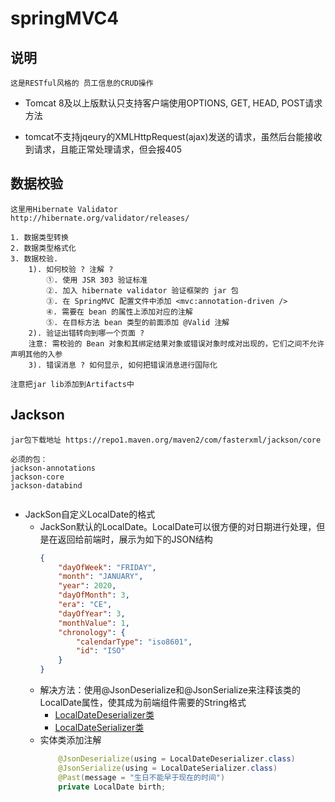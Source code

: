 springMVC4
==

## 说明
```text
这是RESTful风格的 员工信息的CRUD操作
```



* Tomcat 8及以上版默认只支持客户端使用OPTIONS, GET, HEAD, POST请求方法

* tomcat不支持jqeury的XMLHttpRequest(ajax)发送的请求，虽然后台能接收到请求，且能正常处理请求，但会报405

## 数据校验
```text
这里用Hibernate Validator
http://hibernate.org/validator/releases/

1. 数据类型转换
2. 数据类型格式化
3. 数据校验. 
    1). 如何校验 ? 注解 ?
        ①. 使用 JSR 303 验证标准
        ②. 加入 hibernate validator 验证框架的 jar 包
        ③. 在 SpringMVC 配置文件中添加 <mvc:annotation-driven />
        ④. 需要在 bean 的属性上添加对应的注解
        ⑤. 在目标方法 bean 类型的前面添加 @Valid 注解
    2). 验证出错转向到哪一个页面 ?
    注意: 需校验的 Bean 对象和其绑定结果对象或错误对象时成对出现的，它们之间不允许声明其他的入参
    3). 错误消息 ? 如何显示, 如何把错误消息进行国际化
    
注意把jar lib添加到Artifacts中
```

## Jackson
```text
jar包下载地址 https://repo1.maven.org/maven2/com/fasterxml/jackson/core

必须的包：
jackson-annotations
jackson-core
jackson-databind
		
```

* JackSon自定义LocalDate的格式
    * JackSon默认的LocalDate。LocalDate可以很方便的对日期进行处理，但是在返回给前端时，展示为如下的JSON结构
        ```json
        {
            "dayOfWeek": "FRIDAY",
            "month": "JANUARY",
            "year": 2020,
            "dayOfMonth": 3,
            "era": "CE",
            "dayOfYear": 3,
            "monthValue": 1,
            "chronology": {
                "calendarType": "iso8601",
                "id": "ISO"
            }
        }
        ```
    * 解决方法：使用@JsonDeserialize和@JsonSerialize来注释该类的LocalDate属性，使其成为前端组件需要的String格式
        * [LocalDateDeserializer类](src/com/java/jackson/LocalDateDeserializer.java)
        * [LocalDateSerializer类](src/com/java/jackson/LocalDateSerializer.java)
    * 实体类添加注解
        ```java
            @JsonDeserialize(using = LocalDateDeserializer.class)
            @JsonSerialize(using = LocalDateSerializer.class)
            @Past(message = "生日不能早于现在的时间")
            private LocalDate birth;
        ```